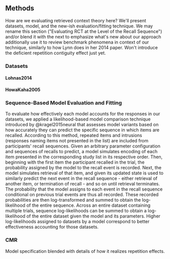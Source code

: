 ## Methods
How are we evaluating retrieved context theory here? We'll present datasets, model, and the new-ish evaluation/fitting technique. We may rename this section ("Evaluating RCT at the Level of the Recall Sequence") and/or blend it with the next to emphasize what's new about our approach additionally use it to review benchmark phenomena in context of our technique, similarly to how Lynn does in her 2014 paper. Won't introduce the deficient repetition contiguity effect just yet.

### Datasets

#### Lohnas2014

#### HowaKaha2005

### Sequence-Based Model Evaluation and Fitting
<!--c/ped from icmr; must revise for this paper-->
To evaluate how effectively each model accounts for the responses in our datasets, we applied a likelihood-based model comparison technique introduced by @kragel2015neural that assesses model variants based on how accurately they can predict the specific sequence in which items are recalled. According to this method, repeated items and intrusions (responses naming items not presented in the list) are included from participants' recall sequences. Given an arbitrary parameter configuration and sequences of recalls to predict, a model simulates encoding of each item presented in the corresponding study list in its respective order. Then, beginning with the first item the participant recalled in the trial, the probability assigned by the model to the recall event is recorded. Next, the model simulates retrieval of that item, and given its updated state is used to similarly predict the next event in the recall sequence - either retrieval of another item, or termination of recall - and so on until retrieval terminates. The probability that the model assigns to each event in the recall sequence conditional on previous trial events are thus all recorded. These recorded probabilities are then log-transformed and summed to obtain the log-likelihood of the entire sequence. Across an entire dataset containing multiple trials, sequence log-likelihoods can be summed to obtain a log-likelihood of the entire dataset given the model and its parameters. Higher log-likelihoods assigned to datasets by a model correspond to better effectiveness accounting for those datasets.

### CMR
Model specification blended with details of how it realizes repetition effects.